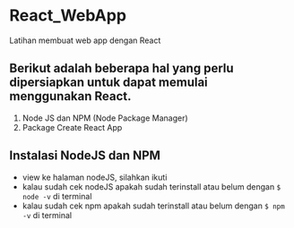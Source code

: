 # React_WebApp
Latihan membuat web app dengan React


## Berikut adalah beberapa hal yang perlu dipersiapkan untuk dapat memulai menggunakan React.
1. Node JS dan NPM (Node Package Manager)
2. Package Create React App

## Instalasi NodeJS dan NPM
- view ke halaman nodeJS, silahkan ikuti
- kalau sudah cek nodeJS apakah sudah terinstall atau belum dengan `$ node -v` di terminal
- kalau sudah cek npm apakah sudah terinstall atau belum dengan `$ npm -v` di terminal
